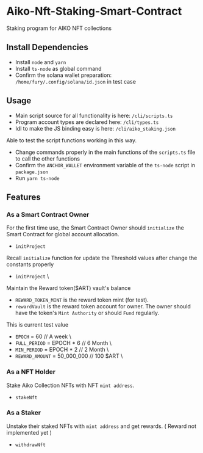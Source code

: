 # Aiko-Nft-Staking-Smart-Contract
Staking program for AIKO NFT collections

## Install Dependencies
- Install `node` and `yarn`
- Install `ts-node` as global command
- Confirm the solana wallet preparation: `/home/fury/.config/solana/id.json` in test case

## Usage
- Main script source for all functionality is here: `/cli/scripts.ts`
- Program account types are declared here: `/cli/types.ts`
- Idl to make the JS binding easy is here: `/cli/aiko_staking.json`

Able to test the script functions working in this way.
- Change commands properly in the main functions of the `scripts.ts` file to call the other functions
- Confirm the `ANCHOR_WALLET` environment variable of the `ts-node` script in `package.json`
- Run `yarn ts-node`

## Features

### As a Smart Contract Owner
For the first time use, the Smart Contract Owner should `initialize` the Smart Contract for global account allocation.
- `initProject`
 
Recall `initialize` function for update the Threshold values after change the constants properly
- `initProject` \

Maintain the Reward token($ART) vault's balance
- `REWARD_TOKEN_MINT` is the reward token mint (for test).
- `rewardVault` is the reward token account for owner. The owner should have the token's `Mint Authority` or should `Fund` regularly.

This is current test value
- `EPOCH` = 60                    // A week \
- `FULL_PERIOD` = EPOCH * 6       // 6 Month \
- `MIN_PERIOD` = EPOCH * 2        // 2 Month \
- `REWARD_AMOUNT` = 50_000_000     // 100 $ART \

### As a NFT Holder
Stake Aiko Collection NFTs with NFT `mint address`.
- `stakeNft`

### As a Staker
Unstake their staked NFTs with `mint address` and get rewards. ( Reward not implemented yet )
- `withdrawNft`
